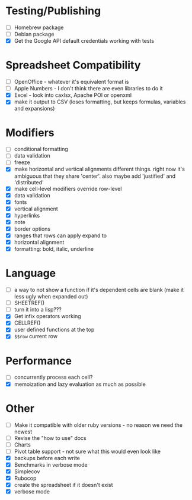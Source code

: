 # Testing/Publishing

- [ ] Homebrew package
- [ ] Debian package
- [x] Get the Google API default credentials working with tests

# Spreadsheet Compatibility

- [ ] OpenOffice - whatever it's equivalent format is
- [ ] Apple Numbers - I don't think there are even libraries to do it
- [x] Excel - look into caxlsx, Apache POI or openxml
- [x] make it output to CSV (loses formatting, but keeps formulas, variables and expansions)

# Modifiers 

- [ ] conditional formatting
- [ ] data validation
- [ ] freeze
- [x] make horizontal and vertical alignments different things. right now it's ambiguous that they share 'center'.  also maybe add 'justified' and 'distributed'
- [x] make cell-level modifiers override row-level
- [x] data validation
- [x] fonts
- [x] vertical alignment
- [x] hyperlinks
- [x] note
- [x] border options
- [x] ranges that rows can apply expand to
- [x] horizontal alignment
- [x] formatting: bold, italic, underline

# Language

- [ ] a way to not show a function if it's dependent cells are blank (make it less ugly when expanded out)
- [ ] SHEETREF()
- [ ] turn it into a lisp???
- [x] Get infix operators working
- [x] CELLREF()
- [x] user defined functions at the top
- [x] `$$row` current row

# Performance

- [ ] concurrently process each cell?
- [x] memoization and lazy evaluation as much as possible

# Other

- [ ] Make it compatible with older ruby versions - no reason we need the newest
- [ ] Revise the "how to use" docs
- [ ] Charts
- [ ] Pivot table support - not sure what this would even look like
- [x] backups before each write
- [x] Benchmarks in verbose mode
- [x] Simplecov
- [X] Rubocop
- [x] create the spreadsheet if it doesn't exist
- [x] verbose mode

